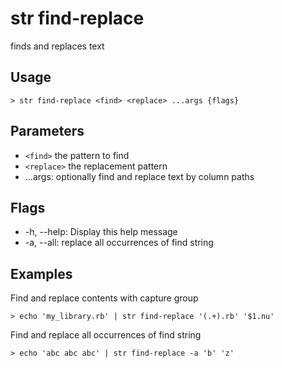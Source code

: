 # str find-replace
finds and replaces text

## Usage
```shell
> str find-replace <find> <replace> ...args {flags} 
 ```

## Parameters
* `<find>` the pattern to find
* `<replace>` the replacement pattern
* ...args: optionally find and replace text by column paths

## Flags
* -h, --help: Display this help message
* -a, --all: replace all occurrences of find string

## Examples
  Find and replace contents with capture group
```shell
> echo 'my_library.rb' | str find-replace '(.+).rb' '$1.nu'
 ```

  Find and replace all occurrences of find string
```shell
> echo 'abc abc abc' | str find-replace -a 'b' 'z'
 ```

